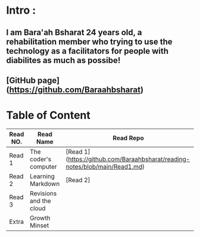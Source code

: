 # Intro : 
## I am Bara'ah Bsharat 24 years old, a rehabilitation member who trying to use the technology as a facilitators for people with diabilites as much as possibe!

##  [GitHub page] (https://github.com/Baraahbsharat)

# Table of Content 
Read NO.     | Read Name     | Read Repo
------------ | ------------- | ------------
Read 1 |The coder's computer |[Read 1] (https://github.com/Baraahbsharat/reading-notes/blob/main/Read1.md)
Read 2 | Learning Markdown |[Read 2]
Read 3 | Revisions and the cloud|
Extra |Growth Minset |




